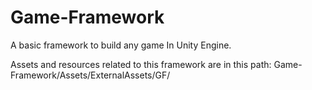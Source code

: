 # Game-Framework
A basic framework to build any game In Unity Engine.

Assets and resources related to this framework are in this path: Game-Framework/Assets/ExternalAssets/GF/
